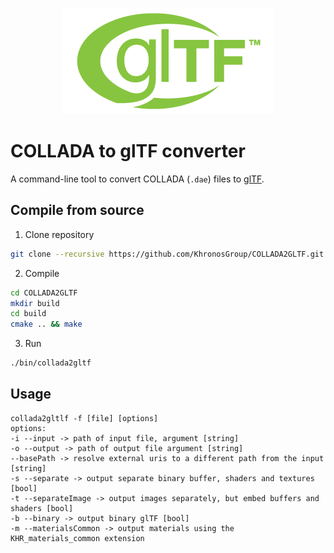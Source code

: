 <p align="center">
<img src="https://raw.githubusercontent.com/KhronosGroup/glTF/master/specification/figures/gltf.png">
</p>

# COLLADA to glTF converter

A command-line tool to convert COLLADA (`.dae`) files to [glTF](https://github.com/KhronosGroup/glTF).

## Compile from source

1. Clone repository
  ```bash
  git clone --recursive https://github.com/KhronosGroup/COLLADA2GLTF.git
  ```
2. Compile
  ```bash
  cd COLLADA2GLTF
  mkdir build
  cd build
  cmake .. && make
  ```

3. Run
  ```bash
  ./bin/collada2gltf
  ```

## Usage

```
collada2gltlf -f [file] [options]
options:
-i --input -> path of input file, argument [string]
-o --output -> path of output file argument [string]
--basePath -> resolve external uris to a different path from the input [string]
-s --separate -> output separate binary buffer, shaders and textures [bool]
-t --separateImage -> output images separately, but embed buffers and shaders [bool]
-b --binary -> output binary glTF [bool]
-m --materialsCommon -> output materials using the KHR_materials_common extension
```
